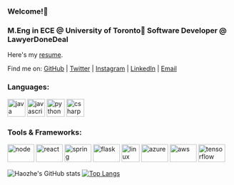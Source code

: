 ### Welcome!👋
### M.Eng in ECE @ University of Toronto🌱 Software Developer @ LawyerDoneDeal

Here's my [resume]((https://github.com/haozhe0302/MyResume)).

Find me on: [GitHub](https://github.com/haozhe0302) | [Twitter](https://twitter.com/tetsuya_hz) | [Instagram](https://www.instagram.com/tetsuya_hz/) | [LinkedIn](https://www.linkedin.com/in/haozhewang/) | [Email](mailto:\haozhe.wang.chn@outlook.com)

<!--
**haozhe0302/haozhe0302** is a ✨ _special_ ✨ repository because its `README.md` (this file) appears on your GitHub profile.

Here are some ideas to get you started:

- 🔭 I’m currently working on ...
- 🌱 I’m currently learning ...
- 👯 I’m looking to collaborate on ...
- 🤔 I’m looking for help with ...
- 💬 Ask me about ...
- 📫 How to reach me: ...
- 😄 Pronouns: ...
- ⚡ Fun fact: ...
-->

### Languages:

<p align="left">
  <img src="https://www.vectorlogo.zone/logos/java/java-icon.svg" alt="java" width="40" height="40"/>
  <img src="https://www.vectorlogo.zone/logos/javascript/javascript-vertical.svg" alt="javascript" width="40" height="40"/>
  <img src="https://www.vectorlogo.zone/logos/python/python-icon.svg" alt="python" width="40" height="40"/> 
  <img src="https://upload.wikimedia.org/wikipedia/commons/0/0d/C_Sharp_wordmark.svg" alt="csharp" width="40" height="40"/>
</p>

### Tools & Frameworks:

<p align="left">
  <img src="https://www.vectorlogo.zone/logos/nodejs/nodejs-ar21.svg" alt="node" width="60" height="40"/>
  <img src="https://www.vectorlogo.zone/logos/reactjs/reactjs-ar21.svg" alt="react" width="60" height="40"/>
  <img src="https://www.vectorlogo.zone/logos/springio/springio-ar21.svg" alt="spring" width="60" height="40"/>
  <img src="https://www.vectorlogo.zone/logos/pocoo_flask/pocoo_flask-ar21.svg" alt="flask" width="60" height="40"/>
  <img src="https://www.vectorlogo.zone/logos/linux/linux-icon.svg" alt="linux" width="40" height="40"/>
  <img src="https://www.vectorlogo.zone/logos/microsoft_azure/microsoft_azure-ar21.svg" alt="azure" width="60" height="40"/>
  <img src="https://www.vectorlogo.zone/logos/amazon_aws/amazon_aws-ar21.svg" alt="aws" width="60" height="40"/>
  <img src="https://www.vectorlogo.zone/logos/tensorflow/tensorflow-ar21.svg" alt="tensorflow" width="60" height="40"/>
</p>

![Haozhe's GitHub stats](https://github-readme-stats.vercel.app/api?username=haozhe0302&count_private=true) [![Top Langs](https://github-readme-stats.vercel.app/api/top-langs/?username=haozhe0302&layout=compact)](https://github.com/anuraghazra/github-readme-stats)
